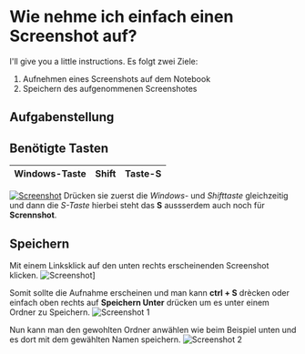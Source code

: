 # Wie nehme ich einfach einen Screenshot auf?

I'll give you a little instructions. Es folgt zwei Ziele:

1. Aufnehmen eines Screenshots auf dem Notebook
2. Speichern des aufgenommenen Screenshotes

## Aufgabenstellung

## Benötigte Tasten

| Windows-Taste | Shift | Taste-S |
| --- | --- | --- |
[![Screenshot](https://www.keyanalyzer.com/wp-content/uploads/2019/11/Windows-key-shift-S.png)](https://www.youtube.com/watch?v=dQw4w9WgXcQ)
Drücken sie zuerst die *Windows-* und *Shifttaste* gleichzeitig und dann die *S-Taste* hierbei steht das **S** aussserdem auch noch für **Scrennshot**.

## Speichern

Mit einem Linksklick auf den unten rechts erscheinenden Screenshot klicken.
![Screenshot](https://i2.wp.com/www.nextofwindows.com/wp-content/uploads/2017/03/win-shift-s-notification.png)]

Somit sollte die Aufnahme erscheinen und man kann **ctrl + S** drècken oder einfach oben rechts auf **Speichern Unter** drücken um es unter einem Ordner zu Speichern.
![Screenshot 1](https://i.imgur.com/2KmSET0.png)

Nun kann man den gewohlten Ordner anwählen wie beim Beispiel unten und es dort mit dem gewählten Namen speichern.
![Screenshot 2](https://i.imgur.com/5M3YdkE.png)
